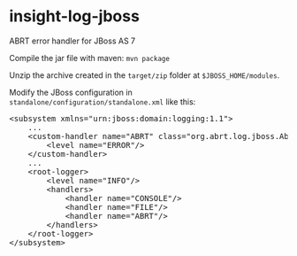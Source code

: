 insight-log-jboss
=================

ABRT error handler for JBoss AS 7

Compile the jar file with maven: `mvn package`

Unzip the archive created in the `target/zip` folder at `$JBOSS_HOME/modules`.

Modify the JBoss configuration in `standalone/configuration/standalone.xml` like this:

<pre>
&lt;subsystem xmlns="urn:jboss:domain:logging:1.1"&gt;
    ...
    &lt;custom-handler name="ABRT" class="org.abrt.log.jboss.AbrtLogHandler" module="org.abrt.log&gt;
        &lt;level name="ERROR"/&gt;
    &lt;/custom-handler&gt;
    ...
    &lt;root-logger&gt;
        &lt;level name="INFO"/&gt;
        &lt;handlers&gt;
            &lt;handler name="CONSOLE"/&gt;
            &lt;handler name="FILE"/&gt;
            &lt;handler name="ABRT"/&gt;
        &lt;/handlers&gt;
    &lt;/root-logger&gt;
&lt;/subsystem&gt;
</pre>

